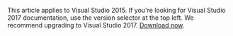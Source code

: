 This article applies to Visual Studio 2015. If you're looking for Visual Studio 2017 documentation, use the version selector at the top left. We recommend upgrading to Visual Studio 2017. [Download now](https://www.visualstudio.com/downloads?utm_source=web&utm_medium=documentation&utm_campaign=vs2017upgrade&utm_term=vs2017).
